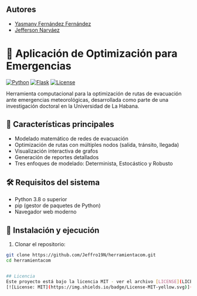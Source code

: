 ## Autores
- [Yasmany Fernández Fernández](https://github.com/yasmaforever85) 
- [Jefferson Narváez](https://github.com/Jeffro19N) 

# 🚀 Aplicación de Optimización para Emergencias 

[![Python](https://img.shields.io/badge/Python-3.8%2B-blue)](https://www.python.org/)
[![Flask](https://img.shields.io/badge/Flask-2.0%2B-lightgrey)](https://flask.palletsprojects.com/)
[![License](https://img.shields.io/badge/License-MIT-green)](LICENSE)

Herramienta computacional para la optimización de rutas de evacuación ante emergencias meteorológicas, desarrollada como parte de una investigación doctoral en la Universidad de La Habana.

## 📌 Características principales

- Modelado matemático de redes de evacuación
- Optimización de rutas con múltiples nodos (salida, tránsito, llegada)
- Visualización interactiva de grafos
- Generación de reportes detallados
- Tres enfoques de modelado: Determinista, Estocástico y Robusto

## 🛠 Requisitos del sistema

- Python 3.8 o superior
- pip (gestor de paquetes de Python)
- Navegador web moderno

## 🚀 Instalación y ejecución

1. Clonar el repositorio:
```bash
git clone https://github.com/Jeffro19N/herramientacom.git
cd herramientacom


## Licencia
Este proyecto está bajo la licencia MIT - ver el archivo [LICENSE](LICENSE) para más detalles.
[![License: MIT](https://img.shields.io/badge/License-MIT-yellow.svg)](https://opensource.org/licenses/MIT)